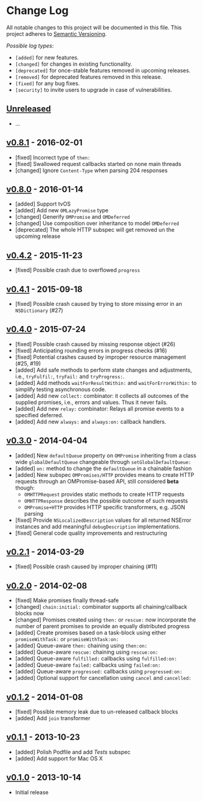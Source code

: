 # Change Log

All notable changes to this project will be documented in this file.
This project adheres to [Semantic Versioning](http://semver.org/).

_Possible log types_:

* `[added]` for new features.
* `[changed]` for changes in existing functionality.
* `[deprecated]` for once-stable features removed in upcoming releases.
* `[removed]` for deprecated features removed in this release.
* `[fixed]` for any bug fixes.
* `[security]` to invite users to upgrade in case of vulnerabilities.

## [Unreleased]

* ...

## [v0.8.1] - 2016-02-01

* [fixed] Incorrect type of `then:`
* [fixed] Swallowed request callbacks started on none main threads
* [changed] Ignore `Content-Type` when parsing 204 responses

## [v0.8.0] - 2016-01-14

* [added] Support tvOS
* [added] Add new `OMLazyPromise` type
* [changed] Generify `OMPromise` and `OMDeferred`
* [changed] Use composition over inheritance to model `OMDeferred`
* [deprecated] The whole HTTP subspec will get removed un the upcoming release

## [v0.4.2] - 2015-11-23

* [fixed] Possible crash due to overflowed `progress`

## [v0.4.1] - 2015-09-18

* [fixed] Possible crash caused by trying to store missing error in
  an `NSDictionary` (#27)

## [v0.4.0] - 2015-07-24

* [fixed] Possible crash caused by missing response object (#26)
* [fixed] Anticipating rounding errors in progress checks (#16)
* [fixed] Potential crashes caused by improper resource management (#25, #19)
* [added] Add safe methods to perform state changes and adjustments,
  i.e., `tryFulfil:`, `tryFail:` and `tryProgress:`.
* [added] Add methods `waitForResultWithin:` and `waitForErrorWithin:` to
  simplify testing asynchronous code.
* [added] Add new `collect:` combinator: it collects all outcomes of the
  supplied promises, i.e., errors and values. Thus it never fails.
* [added] Add new `relay:` combinator: Relays all promise events to a
  specified deferred.
* [added] Add new `always:` and `always:on:` callback handlers.

## [v0.3.0] - 2014-04-04

* [added] New `defaultQueue` property on `OMPromise` inheriting from a
  class wide `globalDefaultQueue` changeable through `setGlobalDefaultQueue:`
* [added] `on:` method to change the `defaultQueue` in a chainable fashion
* [added] New subspec `OMPromises/HTTP` provides means to create HTTP requests
  through an OMPromise-based API, still considered **beta** though:
  - `OMHTTPRequest` provides static methods to create HTTP requests
  - `OMHTTPResponse` describes the possible outcome of such requests
  - `OMPromise+HTTP` provides HTTP specific transformers, e.g. JSON parsing
* [fixed] Provide `NSLocalizedDescription` values for all returned NSError
  instances and add meaningful `debugDescription` implementations.
* [fixed] General code quality improvements and restructuring

## [v0.2.1] - 2014-03-29

* [fixed] Possible crash caused by improper chaining (#11)

## [v0.2.0] - 2014-02-08

* [fixed] Make promises finally thread-safe
* [changed] `chain:initial:` combinator supports all chaining/callback
  blocks now
* [changed] Promises created using `then:` or `rescue:` now incorporate
  the number of parent promises to provide an equally distributed progress
* [added] Create promises based on a task-block using either
  `promiseWithTask:` or `promiseWithTask:on:`
* [added] Queue-aware `then:` chaining using `then:on:`
* [added] Queue-aware `rescue:` chaining using `rescue:on:`
* [added] Queue-aware `fulfilled:` callbacks using `fulfilled:on:`
* [added] Queue-aware `failed:` callbacks using `failed:on:`
* [added] Queue-aware `progressed:` callbacks using `progressed:on:`
* [added] Optional support for cancellation using `cancel` and `cancelled:`

## [v0.1.2] - 2014-01-08

* [fixed] Possible memory leak due to un-released callback blocks
* [added] Add `join` transformer

## [v0.1.1] - 2013-10-23

* [added] Polish Podfile and add _Tests_ subspec
* [added] Add support for Mac OS X

## [v0.1.0] - 2013-10-14

* Initial release


[Unreleased]: https://github.com/b52/OMPromises/compare/0.8.0...HEAD
[v0.8.1]: https://github.com/b52/OMPromises/compare/0.8.0...0.8.1
[v0.8.0]: https://github.com/b52/OMPromises/compare/0.4.2...0.8.0
[v0.4.2]: https://github.com/b52/OMPromises/compare/0.4.1...0.4.2
[v0.4.1]: https://github.com/b52/OMPromises/compare/0.4.0...0.4.1
[v0.4.0]: https://github.com/b52/OMPromises/compare/0.3.0...0.4.0
[v0.3.0]: https://github.com/b52/OMPromises/compare/0.2.1...0.3.0
[v0.2.1]: https://github.com/b52/OMPromises/compare/0.2.0...0.2.1
[v0.2.0]: https://github.com/b52/OMPromises/compare/0.1.2...0.2.0
[v0.1.2]: https://github.com/b52/OMPromises/compare/0.1.1...0.1.2
[v0.1.1]: https://github.com/b52/OMPromises/compare/0.1...0.1.1
[v0.1.0]: https://github.com/b52/OMPromises/tree/0.1

